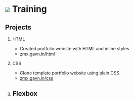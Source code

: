 # ![](https://www.zimetrics.com/images/logo.png) Training

## Projects

1. HTML

   - Created portfolio website with HTML and inline styles
   - [zmx.gavn.in/html](https://zmx.gavn.in/html)

2. CSS

   - Clone template portfolio website using plain CSS
   - [zmx.gavn.in/css](https://zmx.gavn.in/css)

3. Flexbox
   -
